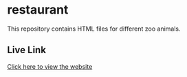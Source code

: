 # restaurant

This repository contains HTML files for different zoo animals.

## Live Link
[Click here to view the website](https://Santiago0303afk.github.io/santiago-s-zoo/)

